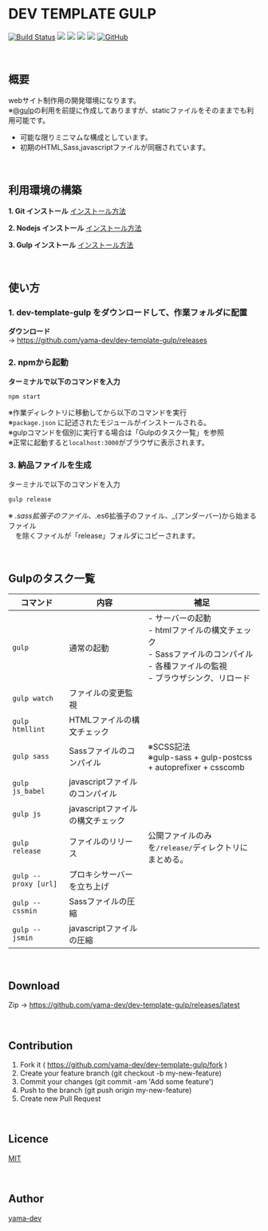 # DEV TEMPLATE GULP

[![Build Status](https://travis-ci.org/yama-dev/dev-template-gulp.svg?branch=master)](https://travis-ci.org/yama-dev/dev-template-gulp)
[![](https://img.shields.io/github/repo-size/yama-dev/dev-template-gulp.svg)](https://github.com/yama-dev/dev-template-gulp/releases/latest)
![](https://img.shields.io/github/release/yama-dev/dev-template-gulp.svg)
![](https://img.shields.io/david/yama-dev/dev-template-gulp.svg)
![](https://img.shields.io/david/dev/yama-dev/dev-template-gulp.svg)
[![GitHub](https://img.shields.io/github/license/yama-dev/dev-template-gulp.svg)](https://github.com/yama-dev/dev-template-gulp/blob/master/LICENSE)

<br>

## 概要

webサイト制作用の開発環境になります。  
※[@gulp](https://github.com/gulpjs/gulp)の利用を前提に作成してありますが、staticファイルをそのままでも利用可能です。  
  
 - 可能な限りミニマムな構成としています。
 - 初期のHTML,Sass,javascriptファイルが同梱されています。

<br>

## 利用環境の構築

__1. Git インストール__
[インストール方法](./docs/install.md)

__2. Nodejs インストール__
[インストール方法](./docs/install.md)

__3. Gulp インストール__
[インストール方法](./docs/install.md)

<br>

## 使い方

### 1. dev-template-gulp をダウンロードして、作業フォルダに配置  

__ダウンロード__  
-> https://github.com/yama-dev/dev-template-gulp/releases  

### 2. npmから起動  

**ターミナルで以下のコマンドを入力**  
``` bash
npm start
```
※作業ディレクトリに移動してから以下のコマンドを実行  
※`package.json` に記述されたモジュールがインストールされる。  
※gulpコマンドを個別に実行する場合は「Gulpのタスク一覧」を参照  
※正常に起動すると`localhost:3000`がブラウザに表示されます。  

### 3. 納品ファイルを生成

ターミナルで以下のコマンドを入力
``` bash
gulp release
```
※ *.sass拡張子のファイル、*.es6拡張子のファイル、_(アンダーバー)から始まるファイル  
　を除くファイルが「release」フォルダにコピーされます。  

<br>

## Gulpのタスク一覧

| コマンド             | 内容                             | 補足                                                                                                                                     | 
| ---                  | ---                              | ---                                                                                                                                      | 
| `gulp`               | 通常の起動                       | - サーバーの起動<br> - htmlファイルの構文チェック <br>- Sassファイルのコンパイル <br>- 各種ファイルの監視 <br>- ブラウザシンク、リロード | 
| `gulp watch`         | ファイルの変更監視               |                                                                                                                                          | 
| `gulp htmllint`      | HTMLファイルの構文チェック       |                                                                                                                                          | 
| `gulp sass`          | Sassファイルのコンパイル         | ※SCSS記法<br>※gulp-sass + gulp-postcss + autoprefixer + csscomb                                                                        | 
| `gulp js_babel`      | javascriptファイルのコンパイル   |                                                                                                                                          | 
| `gulp js`            | javascriptファイルの構文チェック |                                                                                                                                          | 
| `gulp release`       | ファイルのリリース               | 公開ファイルのみを`/release/`ディレクトリにまとめる。                                                                                    |
| `gulp --proxy [url]` | プロキシサーバーを立ち上げ       |                                                                                                                                          | 
| `gulp --cssmin`      | Sassファイルの圧縮               |                                                                                                                                          | 
| `gulp --jsmin`       | javascriptファイルの圧縮         |                                                                                                                                          | 

<br>

## Download

Zip -> https://github.com/yama-dev/dev-template-gulp/releases/latest

<br>

## Contribution

1. Fork it ( https://github.com/yama-dev/dev-template-gulp/fork )
2. Create your feature branch (git checkout -b my-new-feature)
3. Commit your changes (git commit -am 'Add some feature')
4. Push to the branch (git push origin my-new-feature)
5. Create new Pull Request

<br>

## Licence

[MIT](https://mit-license.org/)

<br>

## Author

[yama-dev](https://github.com/yama-dev)

